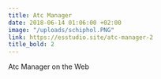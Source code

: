 ```yaml
---
title: Atc Manager
date: 2018-06-14 01:06:00 +02:00
image: "/uploads/schiphol.PNG"
link: https://esstudio.site/atc-manager-2
title_bold: 2
---
```


Atc Manager on the Web